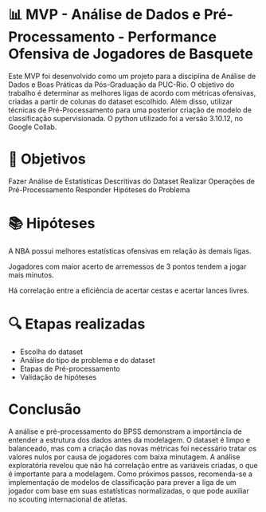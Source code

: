 # 📊 MVP - Análise de Dados e Pré-Processamento - Performance Ofensiva de Jogadores de Basquete
Este MVP foi desenvolvido como um projeto para a disciplina de Análise de Dados e Boas Práticas da Pós-Graduação da PUC-Rio. O objetivo do trabalho é determinar as melhores ligas de acordo com métricas ofensivas, criadas a partir de colunas do dataset escolhido. Além disso, utilizar técnicas de Pré-Processamento para uma posterior criação de modelo de classificação supervisionada. O python utilizado foi a versão 3.10.12, no Google Collab.

# 🧠 Objetivos
Fazer Análise de Estatísticas Descritivas do Dataset
Realizar Operações de Pré-Processamento
Responder Hipóteses do Problema

# 📚 Hipóteses
A NBA possui melhores estatísticas ofensivas em relação às demais ligas.

Jogadores com maior acerto de arremessos de 3 pontos tendem a jogar mais minutos.

Há correlação entre a eficiência de acertar cestas e acertar lances livres.

# 🔍 Etapas realizadas
- Escolha do dataset
- Análise do tipo de problema e do dataset
- Etapas de Pré-processamento
- Validação de hipóteses

# Conclusão
A análise e pré-processamento do BPSS demonstram a importância de entender a estrutura dos dados antes da modelagem. O dataset é limpo e balanceado, mas com a criação das novas métricas foi necessário tratar os valores nulos por causa de jogadores com baixa minutagem. A análise exploratória revelou que não há correlação entre as variáveis criadas, o que é importante para a modelagem. Como próximos passos, recomenda-se a implementação de modelos de classificação para prever a liga de um jogador com base em suas estatísticas normalizadas, o que pode auxiliar no scouting internacional de atletas.
